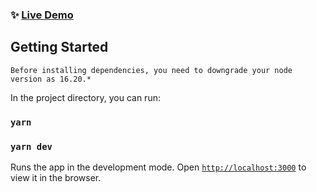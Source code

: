 
### ✨ [Live Demo](https://next-gsap-indol.vercel.app/)

## Getting Started

`Before installing dependencies, you need to downgrade your node version as 16.20.* `

In the project directory, you can run:

### `yarn`

### `yarn dev`

Runs the app in the development mode.
Open [`http://localhost:3000`](http://localhost:3000) to view it in the browser.

